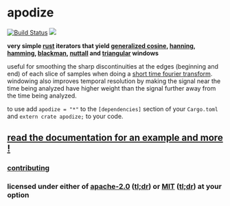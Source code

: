 # apodize

[![Build Status](https://travis-ci.org/snd/apodize.svg?branch=master)](https://travis-ci.org/snd/apodize/branches)
[![](https://meritbadge.herokuapp.com/apodize)](https://crates.io/crates/apodize)

**very simple [rust](https://www.rust-lang.org/)
iterators that yield
[generalized cosine](https://snd.github.io/apodize/apodize/fn.cosine_iter.html),
[hanning](https://snd.github.io/apodize/apodize/fn.hanning_iter.html),
[hamming](https://snd.github.io/apodize/apodize/fn.hamming_iter.html),
[blackman](https://snd.github.io/apodize/apodize/fn.blackman_iter.html),
[nuttall](https://snd.github.io/apodize/apodize/fn.nuttall_iter.html)
and
[triangular](https://snd.github.io/apodize/apodize/fn.triangular_iter.html)
windows**

useful for
smoothing the sharp discontinuities at the edges (beginning and end)
of each slice of samples when doing a
[short time fourier transform](https://en.wikipedia.org/wiki/Short-time_Fourier_transform).
windowing also improves temporal resolution by making
the signal near the time
being analyzed have higher weight than the signal
further away from the time being analyzed.

to use add `apodize = "*"`
to the `[dependencies]` section of your `Cargo.toml` and `extern crate apodize;` to your code.

## [read the documentation for an example and more !](https://snd.github.io/apodize/apodize/index.html)

### [contributing](contributing.md)

### licensed under either of [apache-2.0](LICENSE-APACHE) ([tl;dr](https://tldrlegal.com/license/apache-license-2.0-(apache-2.0))) or [MIT](LICENSE-MIT) ([tl;dr](https://tldrlegal.com/license/mit-license)) at your option
